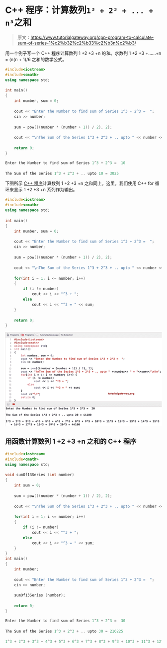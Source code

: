 # C++ 程序：计算数列`1³ + 2³ + ... + n³`之和

> 原文：<https://www.tutorialgateway.org/cpp-program-to-calculate-sum-of-series-1%c2%b32%c2%b33%c2%b3n%c2%b3/>

用一个例子写一个 C++ 程序计算数列 1 +2 +3 +n 的和。求数列 1 +2 +3 +……+n = (n(n + 1)/6 之和的数学公式。

```cpp
#include<iostream>
#include<cmath>
using namespace std;

int main()
{
	int number, sum = 0;

	cout << "Enter the Number to find sum of Series 1^3 + 2^3 =  ";
	cin >> number;

	sum = pow(((number * (number + 1)) / 2), 2);

	cout << "\nThe Sum of the Series 1^3 + 2^3 + .. upto " << number << " = " << sum << "\n\n";

 	return 0;
}
```

```cpp
Enter the Number to find sum of Series 1^3 + 2^3 =  10

The Sum of the Series 1^3 + 2^3 + .. upto 10 = 3025
```

下图所示 [C++ 程序](https://www.tutorialgateway.org/cpp-programs/)计算数列 1 +2 +3 +n 之和同上。这里，我们使用 C++ for 循环来显示 1 +2 +3 +n 系列作为输出。

```cpp
#include<iostream>
#include<cmath>
using namespace std;

int main()
{
	int number, sum = 0;

	cout << "Enter the Number to find sum of Series 1^3 + 2^3 =  ";
	cin >> number;

	sum = pow(((number * (number + 1)) / 2), 2);

	cout << "\nThe Sum of the Series 1^3 + 2^3 + .. upto " << number << " = " << sum << "\n\n";

	for(int i = 1; i <= number; i++)
	{
		if (i != number)
			cout << i << "^3 + ";
		else
			cout << i << "^3 = " << sum;
	}

 	return 0;
}
```

![C++ Program to Calculate Sum of Series 1³+2³+3³+n³ 2](img/35e281e99849b2662eb8478b6a89d43e.png)

## 用函数计算数列 1 +2 +3 +n 之和的 C++ 程序

```cpp
#include<iostream>
#include<cmath>
using namespace std;

void sumOf13Series (int number)
{
	int sum = 0;

	sum = pow(((number * (number + 1)) / 2), 2);

	cout << "\nThe Sum of the Series 1^3 + 2^3 + .. upto " << number << " = " << sum << "\n\n";

	for(int i = 1; i <= number; i++)
	{
		if (i != number)
			cout << i << "^3 + ";
		else
			cout << i << "^3 = " << sum;
	}
}
int main()
{
	int number;

	cout << "Enter the Number to find sum of Series 1^3 + 2^3 =  ";
	cin >> number;

	sumOf13Series (number);

 	return 0;
}
```

```cpp
Enter the Number to find sum of Series 1^3 + 2^3 =  30

The Sum of the Series 1^3 + 2^3 + .. upto 30 = 216225

1^3 + 2^3 + 3^3 + 4^3 + 5^3 + 6^3 + 7^3 + 8^3 + 9^3 + 10^3 + 11^3 + 12^3 + 13^3 + 14^3 + 15^3 + 16^3 + 17^3 + 18^3 + 19^3 + 20^3 + 21^3 + 22^3 + 23^3 + 24^3 + 25^3 + 26^3 + 27^3 + 28^3 + 29^3 + 30^3 = 216225
```